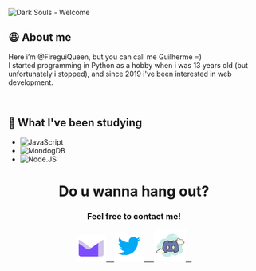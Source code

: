 
  ![Dark Souls - Welcome](https://user-images.githubusercontent.com/98475125/207168782-1983bc07-614d-40ca-96ba-5693e7357d5b.gif)


## :smiley: About me
Here i’m @FireguiQueen, but you can call me Guilherme =) </br>
I started programming in Python as a hobby when i was 13 years old (but unfortunately i stopped), and since 2019 i've been interested in web development.

<!-- 
<div align="center">
  <a href="https://github.com/FireguiQueen"> 
  <img height="140em" src="https://github-readme-stats.vercel.app/api?username=fireguiqueen&show_icons=true&theme=dracula&include_all_commits=true&count_private=true"/> 
  <img align="right" height="147em" src="https://github-readme-stats.vercel.app/api/top-langs/?username=fireguiqueen&layout=compact&langs_count=7&theme=dracula"/>
  </a>
</div>
--> 
</br> 

## :space_invader: What I've been studying
+ ![JavaScript](https://img.shields.io/badge/-JavaScript-05122A?style=flat&logo=javascript)&nbsp;
+ ![MondogDB](https://img.shields.io/badge/-MongoDB-05122A?style=flat&logo=MongoDB)&nbsp;
+ ![Node.JS](https://img.shields.io/badge/-Node.JS-05122A?style=flat&logo=node.JS)&nbsp;



<div align="center">
  <h1> Do u wanna hang out? </h1> 
  <h3>Feel free to contact me!</h3>
  <a href ="mailto: fireguiqueen@proton.me"> <img title="Prontmail" width="60" height="53" src="./icons/proton.svg">&nbsp;&nbsp;&nbsp; </a>
  <a href="https://twitter.com/FirePlayerWr"> <img title="Twitter" width="60" src="./icons/twitter.svg"> &nbsp;&nbsp;&nbsp; </a>
  <a href ="https://discord.com/users/402168526112292864"> <img title="Discord" width="64" src="./icons/discord.svg">&nbsp;&nbsp;&nbsp; </a>
</div>




<!---
FireguiQueen/FireguiQueen is a ✨ special ✨ repository because its `README.md` (this file) appears on your GitHub profile.
You can click the Preview link to take a look at your changes.
--->







